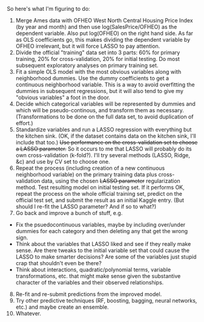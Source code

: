 So here's what I'm figuring to do:
1. Merge Ames data with OFHEO West North Central Housing Price Index (by year and month)
and then use log(SalesPrice/OFHEO)
as the dependent variable.  Also put log(OFHEO) on the right hand side.
As far as OLS coefficients go, this makes dividing
the dependent variable by OFHEO irrelevant, but it will force LASSO to pay attention.
2. Divide the official "training" data set into 3 parts: 60% for primary training,
20% for cross-validation, 20% for initial testing.
Do most subsequent exploratory analyses on primary training set.
3. Fit a simple OLS model with the most obvious variables along with neighborhood dummies.
Use the dummy coefficients to get a continuous neighborhood variable.
This is a way to avoid overfitting the dummies in subsequent regressions, but it
will also tend to give my "obvious variables" a foot in the door.
4. Decide which categorical variables will be represented by dummies and which will be
pseudo-continous, and transform them as necessary.
(Transformations to be done on the full data set, to avoid duplication of effort.)
5. Standardize variables and run a LASSO regression with everything but the kitchen sink.
(OK, if the dataset contains data on the kitchen sink, I'll include that too.)
~~Use performance on the cross-validation set to choose a LASSO parameter.~~
So it occurs to me that LASSO will probably do its own cross-validation (k-fold?).
I'll try several methods (LASSO, Ridge, &c) and use by CV set to choose one. 
6. Repeat the process (including creation of a new continuous neighborhood variable)
on the primary training data plus cross-validation data, 
using the chosen ~~LASSO parameter~~ regularization method.
Test resulting model on initial testing set.  If it performs OK,
repeat the process on the whole official training set, predict on the official test set,
and submit the result as an initial Kaggle entry.
(But should I re-fit the LASSO parameter?  And if so to what?)
7. Go back and improve a bunch of stuff, e.g.
- Fix the psuedocontinuous variables, maybe by including over/under dummies
for each category and then deleting any that get the wrong sign.
- Think about the variables that LASSO liked and see if they really make sense.
Are there tweaks to the initial variable set that could cause the LASSO
to make smarter decisions?  Are some of the variables just stupid crap that shouldn't
even be there?
- Think about interactions, quadratic/polynomial terms, variable transformations, etc.
that might make sense given the
substantive character of the variables and their observed relationships.
8. Re-fit and re-submit predictions from the improved model.
9. Try other predictive techniques (RF, boosting, bagging, neural networks, etc.)
and maybe create an ensemble.
10. Whatever.
